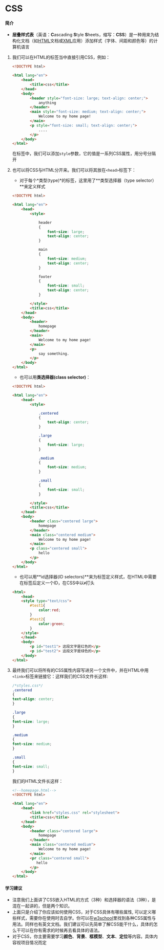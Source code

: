 # CSS

#### 简介

* **层叠样式表**（英语：**C**ascading **S**tyle **S**heets，缩写：**CSS**）是一种用来为结构化文档（如[HTML](https://zh.wikipedia.org/wiki/HTML)文档或[XML](https://zh.wikipedia.org/wiki/XML)应用）添加样式（字体、间距和颜色等）的计算机语言

1.  我们可以在HTML的标签当中直接引用CSS，例如：

    ```html
    <!DOCTYPE html>

    <html lang="en">
        <head>
            <title>css</title>
        </head>
        <body>
            <header style="font-size: large; text-align: center;">
                anything
            </header>
            <main style="font-size: medium; text-align: center;">
                Welcome to my home page!
            </main>
            <p style="font-size: small; text-align: center;">
                ....
            </p>
        </body>
    </html>
    ```

    在标签中，我们可以添加`style`参数，它的值是一系列CSS属性，用分号分隔开
2.  也可以将CSS与HTML分开来。我们可以将其放在`<head>`标签下：

    * 对于每个\*类型(type)\*的标签，这里用了\*\*类型选择器（type selector）\*\*来定义样式

    ```html
    <!DOCTYPE html>

    <html lang="en">
        <head>
            <style>

                header
                {
                    font-size: large;
                    text-align: center;
                }

                main
                {
                    font-size: medium;
                    text-align: center;
                }

                footer
                {
                    font-size: small;
                    text-align: center;
                }

            </style>
            <title>css</title>
        </head>
        <body>
            <header>
                homepage
            </header>
            <main>
                Welcome to my home page!
            </main>
            <p>
                say something.
            </p>
        </body>
    </html>
    ```

    * 也可以用**类选择器(class selector)**：

    ```html
    <!DOCTYPE html>

    <html lang="en">
        <head>
            <style>

                .centered
                {
                    text-align: center;
                }

                .large
                {
                    font-size: large;
                }

                .medium
                {
                    font-size: medium;
                }

                .small
                {
                    font-size: small;
                }

            </style>
            <title>css</title>
        </head>
        <body>
            <header class="centered large">
                homepage
            </header>
            <main class="centered medium">
                Welcome to my home page!
            </main>
            <p class="centered small">
                hello
            </p>
        </body>
    </html>
    ```

    * 也可以用\*\*id选择器(ID selectors)\*\*来为标签定义样式，在HTML中需要在标签后定义一个ID，在CSS中以`#`打头

    ```html
    <html>
    	<head>
    	<style type="text/css">
    		#test1{
    			color:red;
    		}
    		#test2{
    			color:green;
    		}
    	</style>
    	</head>
    	<body>
    		<p id="test1"> 这段文字是红色的</p>
    		<p id="test2"> 这段文字是绿色的</p>
    	</body>
    </html>
    ```
3.  最终我们可以将所有的CSS属性内容写进另一个文件中，并在HTML中用`<link>`标签来链接它：这样我们的CSS文件长这样:

    ```css
    /*styles.css*/
    .centered
    {
    text-align: center;
    }

    .large
    {
    font-size: large;
    }

    .medium
    {
    font-size: medium;
    }

    .small
    {
    font-size: small;
    }
    ```

    我们的HTML文件长这样：

    ```html
    <!--homepage.html-->
    <!DOCTYPE html>

    <html lang="en">
        <head>
            <link href="styles.css" rel="stylesheet">
            <title>css</title>
        </head>
        <body>
            <header class="centered large">
                homepage
            </header>
            <main class="centered medium">
                Welcome to my home page!
            </main>
            <pr class="centered small">
               hello
            </p>
        </body>
    </html>
    ```

#### 学习建议

* 注意我们上面讲了CSS嵌入HTML的方式（3种）和选择器的语法（3种），是混在一起讲的，但是两个知识。
* 上面只是介绍了你应该如何使用CSS，对于CSS具体有哪些属性, 可以定义哪些样式，需要你在使用时去自学。你可以在[w3school](https://www.w3school.com.cn/css/index.asp)里找到各种CSS属性与用法。同样也有英文文档。我们建议可以先简单了解CSS能干什么，具体的怎么干可以在你有需求的时候再去看具体的语法。
* 对于CSS，你主要需要学习**颜色**、**背景**、**框模型**、**文本**、**定位**等内容。具体内容视项目情况而定
